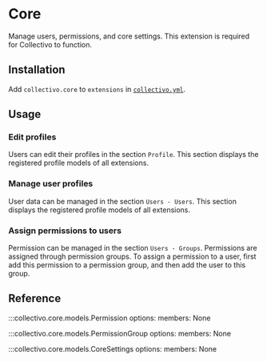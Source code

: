 # Core

Manage users, permissions, and core settings. This extension is required for Collectivo to function.

## Installation

Add `collectivo.core` to `extensions` in [`collectivo.yml`](reference.md#settings).

## Usage

### Edit profiles

Users can edit their profiles in the section `Profile`. This section displays the registered profile models of all extensions.

### Manage user profiles

User data can be managed in the section `Users - Users`. This section displays the registered profile models of all extensions.

### Assign permissions to users

Permission can be managed in the section `Users - Groups`.
Permissions are assigned through permission groups. To assign a permission to a user, first add this permission to a permission group, and then add the user to this group.

## Reference

:::collectivo.core.models.Permission
    options:
        members: None

:::collectivo.core.models.PermissionGroup
    options:
        members: None

:::collectivo.core.models.CoreSettings
    options:
        members: None
